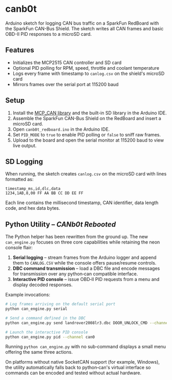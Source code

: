 # canb0t

Arduino sketch for logging CAN bus traffic on a SparkFun RedBoard with the SparkFun CAN-Bus Shield. The sketch writes all CAN frames and basic OBD-II PID responses to a microSD card.

## Features
- Initializes the MCP2515 CAN controller and SD card
- Optional PID polling for RPM, speed, throttle and coolant temperature
- Logs every frame with timestamp to `canlog.csv` on the shield's microSD card
- Mirrors frames over the serial port at 115200 baud

## Setup
1. Install the [MCP_CAN library](https://github.com/coryjfowler/MCP_CAN_lib) and the built-in SD library in the Arduino IDE.
2. Assemble the SparkFun CAN-Bus Shield on the RedBoard and insert a microSD card.
3. Open `canb0t_redboard.ino` in the Arduino IDE.
4. Set `PID_MODE` to `true` to enable PID polling or `false` to sniff raw frames.
5. Upload to the board and open the serial monitor at 115200 baud to view live output.

## SD Logging
When running, the sketch creates `canlog.csv` on the microSD card with lines formatted as:

```
timestamp_ms,id,dlc,data
1234,1AB,8,00 FF AA BB CC DD EE FF
```

Each line contains the millisecond timestamp, CAN identifier, data length code, and hex data bytes.

## Python Utility – *CANb0t Rebooted*

The Python helper has been rewritten from the ground up.  The new
`can_engine.py` focuses on three core capabilities while retaining the neon
console flair:

1. **Serial logging** – stream frames from the Arduino logger and append
   them to `CANLOG.CSV` while the console offers pause/resume controls.
2. **DBC command transmission** – load a DBC file and encode messages for
   transmission over any python‑can compatible interface.
3. **Interactive PID console** – issue OBD‑II PID requests from a menu and
   display decoded responses.

Example invocations:

```bash
# Log frames arriving on the default serial port
python can_engine.py serial

# Send a command defined in the DBC
python can_engine.py send landrover2008lr3.dbc DOOR_UNLOCK_CMD --channel can0 DoorID=1 Toggle=1

# Launch the interactive PID console
python can_engine.py pid --channel can0
```

Running `python can_engine.py` with no sub‑command displays a small menu
offering the same three actions.

On platforms without native SocketCAN support (for example, Windows), the
utility automatically falls back to python‑can's virtual interface so
commands can be encoded and tested without actual hardware.
